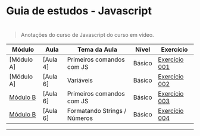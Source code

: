 # Guia de estudos - Javascript

#

> Anotações do curso de Javascript do curso em vídeo.
> <a name="ancora"></a>

| Módulo                          | Aula     | Tema da Aula                 | Nível  | Exercício                            |
| ------------------------------- | -------- | ---------------------------- | ------ | ------------------------------------ |
| [Módulo A]                      | [Aula 4] | Primeiros comandos com JS    | Básico | [Exercício 001](./aula04/ex001.html) |
| [Módulo A]                      | [Aula 6] | Variáveis                    | Básico | [Exercício 002](./aula06/ex002.html) |
| [Módulo B](./moduloB/README.md) | [Aula 6] | Primeiros comandos com JS    | Básico | [Exercício 003](./aula06/ex003.html) |
| [Módulo B](./moduloB/README.md) | [Aula 6] | Formatando Strings / Números | Básico | [Exercício 004](./aula06/ex003.html) |

---
